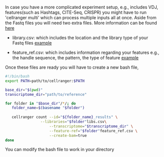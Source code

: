 In case you have a more complicated experiment setup, e.g., includes VDJ, features(such as Hashtags, CITE-Seq, CRISPR) you might have to run 'cellranger multi' which can process multiple inputs all at once.
Aside from the Fastq files you will need two extra files. More information can be found [here](https://www.10xgenomics.com/support/software/cell-ranger/latest/analysis/running-pipelines/cr-3p-multi) 
- library.csv: which includes the location and the library type of your Fastq files
  [example](https://github.com/Ahmedalaraby20/MHH-bioinformatics-support-community/blob/main/assets/libs.csv)

- feature_ref.csv: which includes information regarding your features e.g., the handle sequence, the pattern, the type of feature
  [example](https://github.com/Ahmedalaraby20/MHH-bioinformatics-support-community/blob/main/assets/feature_ref.csv)

Once these files are ready you will have to create a new bash file, 

 ```bash
#!/bin/bash
export PATH=path/to/cellranger:$PATH

base_dir="$(pwd)"
transcriptome_dir="path/to/reference"

for folder in "$base_dir"/*/; do
    folder_name=$(basename "$folder")
    
    cellranger count --id="${folder_name}_results" \
    		     --libraries="$folder"libs.csv\
                     --transcriptome="$transcriptome_dir" \
                     --feature-ref="$folder"feature_ref.csv \
                     --create-bam=true
done
```
You can modify the bash file to work in your directory 

